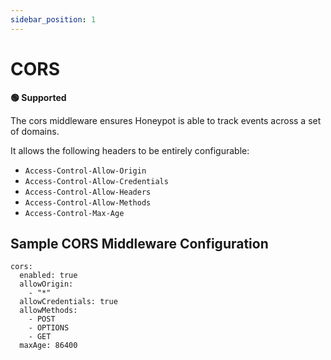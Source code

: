 ```yaml
---
sidebar_position: 1
---
```


# CORS

**🟢 Supported**

The cors middleware ensures Honeypot is able to track events across a set of domains.

It allows the following headers to be entirely configurable:

* `Access-Control-Allow-Origin`
* `Access-Control-Allow-Credentials`
* `Access-Control-Allow-Headers`
* `Access-Control-Allow-Methods`
* `Access-Control-Max-Age`


## Sample CORS Middleware Configuration

```
cors:
  enabled: true
  allowOrigin:
    - "*"
  allowCredentials: true
  allowMethods:
    - POST
    - OPTIONS
    - GET
  maxAge: 86400
```
